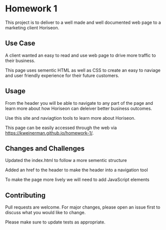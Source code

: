 # Homework 1
This project is to deliver to a well made and well documented web page to a marketing client Horiseon. 

## Use Case
A client wanted an easy to read and use web page to drive more traffic to their business. 

This page uses sementic HTML as well as CSS to create an easy to naviage and user friendly experience for their future customers. 

## Usage
From the header you will be able to navigate to any part of the page and learn more about how Horiseon can deleiver better business outcomes. 

Use this site and naviagtion tools to learn more about Horiseon. 

This page can be easily accessed through the web via https://kweinerman.github.io/homework-1/.

## Changes and Challenges 
Updated the index.html to follow a more sementic structure 

Added an href to the header to make the header into a navigation tool

To make the page more lively we will need to add JavaScript elements 

## Contributing
Pull requests are welcome. For major changes, please open an issue first to discuss what you would like to change.

Please make sure to update tests as appropriate.
